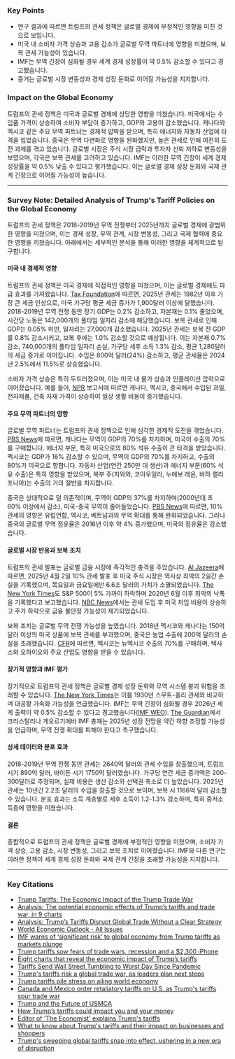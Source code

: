 ### Key Points  
- 연구 결과에 따르면 트럼프의 관세 정책은 글로벌 경제에 부정적인 영향을 미친 것으로 보입니다.  
- 미국 내 소비자 가격 상승과 고용 감소가 글로벌 무역 파트너에 영향을 미쳤으며, 보복 관세 가능성이 있습니다.  
- IMF는 무역 긴장이 심화될 경우 세계 경제 성장률이 약 0.5% 감소할 수 있다고 경고했습니다.  
- 증거는 글로벌 시장 변동성과 경제 성장 둔화로 이어질 가능성을 지지합니다.  

### Impact on the Global Economy  
트럼프의 관세 정책은 미국과 글로벌 경제에 상당한 영향을 미쳤습니다. 미국에서는 수입품 가격이 상승하여 소비자 부담이 증가하고, GDP와 고용이 감소했습니다. 캐나다와 멕시코 같은 주요 무역 파트너는 경제적 압박을 받으며, 특히 에너지와 자동차 산업에 타격을 입었습니다. 중국은 무역 다변화로 영향을 완화했지만, 높은 관세로 인해 여전히 도전 과제를 겪고 있습니다. 글로벌 시장은 주식 시장 급락과 투자자 신뢰 저하로 변동성을 보였으며, 각국은 보복 관세를 고려하고 있습니다. IMF는 이러한 무역 긴장이 세계 경제 성장률을 약 0.5% 낮출 수 있다고 평가했습니다. 이는 글로벌 경제 성장 둔화와 국제 관계 긴장으로 이어질 가능성이 높습니다.  

---

### Survey Note: Detailed Analysis of Trump's Tariff Policies on the Global Economy  

트럼프의 관세 정책은 2018-2019년 무역 전쟁부터 2025년까지 글로벌 경제에 광범위한 영향을 미쳤으며, 이는 경제 성장, 무역 관계, 시장 변동성, 그리고 국제 협력에 중요한 영향을 끼쳤습니다. 아래에서는 세부적인 분석을 통해 이러한 영향을 체계적으로 탐구합니다.  

#### 미국 내 경제적 영향  
트럼프의 관세 정책은 미국 경제에 직접적인 영향을 미쳤으며, 이는 글로벌 경제에도 파급 효과를 가져왔습니다. [Tax Foundation](https://taxfoundation.org/research/all/federal/trump-tariffs-trade-war/)에 따르면, 2025년 관세는 1982년 이후 가장 큰 세금 인상으로, 미국 가구당 평균 세금 증가가 1,900달러 이상에 달했습니다. 2018-2019년 무역 전쟁 동안 장기 GDP는 0.2% 감소하고, 자본재는 0.1% 줄었으며, 시간당 노동은 142,000개의 풀타임 일자리 감소에 해당했습니다. 보복 관세로 인해 GDP는 0.05% 미만, 일자리는 27,000개 감소했습니다. 2025년 관세는 보복 전 GDP를 0.8% 감소시키고, 보복 후에는 1.0% 감소할 것으로 예상됩니다. 이는 자본재 0.7% 감소, 740,000개의 풀타임 일자리 손실, 가구당 세후 소득 1.3% 감소, 평균 1,280달러의 세금 증가로 이어집니다. 수입은 800억 달러(24%) 감소하고, 평균 관세율은 2024년 2.5%에서 11.5%로 상승했습니다.  

소비자 가격 상승은 특히 두드러졌으며, 이는 미국 내 물가 상승과 인플레이션 압력으로 이어졌습니다. 예를 들어, [NPR](https://www.npr.org/2025/02/05/nx-s1-5284991/trump-tariffs-higher-prices-inflation-mexico-canada-china) 보고서에 따르면 캐나다, 멕시코, 중국에서 수입된 과일, 전자제품, 건축 자재 가격이 상승하여 일상 생활 비용이 증가했습니다.  

#### 주요 무역 파트너의 영향  
글로벌 무역 파트너는 트럼프의 관세 정책으로 인해 심각한 경제적 도전을 겪었습니다. [PBS News](https://www.pbs.org/newshour/economy/analysis-the-potential-economic-effects-of-trumps-tariffs-and-trade-war-in-9-charts)에 따르면, 캐나다는 무역이 GDP의 70%를 차지하며, 미국이 수출의 70%를 구매합니다. 에너지 부문, 특히 미국으로의 80% 석유 수출이 큰 타격을 받았습니다. 멕시코는 GDP가 16% 감소할 수 있으며, 무역이 GDP의 70%를 차지하고, 수출의 80%가 미국으로 향합니다. 자동차 산업(연간 250만 대 생산)과 에너지 부문(60% 석유 수출)은 특히 영향을 받았으며, 북부 주(치와와, 코아우일라, 누에보 레온, 바하 캘리포니아)는 수출의 거의 절반을 차지합니다.  

중국은 상대적으로 덜 의존적이며, 무역이 GDP의 37%를 차지하며(2000년대 초 60% 이상에서 감소), 미국-중국 무역이 줄어들었습니다. [PBS News](https://www.pbs.org/newshour/economy/analysis-the-potential-economic-effects-of-trumps-tariffs-and-trade-war-in-9-charts)에 따르면, 10% 관세의 영향은 유럽연합, 멕시코, 베트남과의 무역 확대를 통해 완화되었습니다. 그러나 중국의 글로벌 무역 점유율은 2016년 이후 약 4% 증가했으며, 미국의 점유율은 감소했습니다.  

#### 글로벌 시장 반응과 보복 조치  
트럼프의 관세 발표는 글로벌 금융 시장에 즉각적인 충격을 주었습니다. [Al Jazeera](https://www.aljazeera.com/economy/2025/4/9/eight-charts-that-reveal-the-economic-impact-of-trumps-tariffs)에 따르면, 2025년 4월 2일 10% 관세 발표 후 미국 주식 시장은 역사상 최악의 2일간 손실을 기록했으며, 목요일과 금요일에만 6.6조 달러의 가치가 소멸되었습니다. [The New York Times](https://www.nytimes.com/live/2025/04/03/business/trump-tariffs)도 S&P 500이 5% 가까이 하락하며 2020년 6월 이후 최악의 낙폭을 기록했다고 보고했습니다. [NBC News](https://www.nbcnews.com/business/economy/trump-reciprocal-tariffs-are-on-what-that-means-for-you-economy-rcna200331)에서는 관세 도입 후 미국 차입 비용이 상승하고 주가 하락으로 금융 불안정 가능성이 제기되었습니다.  

보복 조치는 글로벌 무역 전쟁 가능성을 높였습니다. 2018년 멕시코와 캐나다는 150억 달러 이상의 미국 상품에 보복 관세를 부과했으며, 중국은 농업 수출에 200억 달러의 손실을 초래했습니다. [CFR](https://www.cfr.org/expert-brief/trump-and-future-usmca)에 따르면, 멕시코는 뉴멕시코 수출의 70%를 구매하며, 텍사스와 오하이오의 주요 산업도 영향을 받을 수 있습니다.  

#### 장기적 영향과 IMF 평가  
장기적으로 트럼프의 관세 정책은 글로벌 경제 성장 둔화와 무역 시스템 붕괴 위험을 초래할 수 있습니다. [The New York Times](https://www.nytimes.com/2025/04/08/us/politics/trump-tariffs-global-trade-war.html)는 이를 1930년 스무트-홀리 관세와 비교하며 대공황 가속화 가능성을 언급했습니다. IMF는 무역 긴장이 심화될 경우 2026년 세계 출력이 약 0.5% 감소할 수 있다고 경고했습니다([IMF WEO](https://www.imf.org/en/Publications/WEO)). [The Guardian](https://www.theguardian.com/business/2025/apr/04/imf-warns-of-significant-risk-to-global-economy-from-trump-tariffs-as-markets-slide)에서 크리스탈리나 게오르기에바 IMF 총재는 2025년 성장 전망을 약간 하향 조정할 가능성을 언급하며, 무역 전쟁 확대를 피해야 한다고 촉구했습니다.  

#### 상세 데이터와 분포 효과  
2018-2019년 무역 전쟁 동안 관세는 2640억 달러의 관세 수입을 창출했으며, 트럼프 시기 890억 달러, 바이든 시기 1750억 달러였습니다. 가구당 연간 세금 증가액은 200-300달러로 추정되며, 실제 비용은 생산 감소와 선택권 축소로 더 높았습니다. 2025년 관세는 10년간 2.2조 달러의 수입을 창출할 것으로 보이며, 보복 시 1166억 달러 감소할 수 있습니다. 분포 효과는 소득 계층별로 세후 소득이 1.2-1.3% 감소하며, 특히 중저소득층에 영향을 미쳤습니다.  

#### 결론  
종합적으로 트럼프의 관세 정책은 글로벌 경제에 부정적인 영향을 미쳤으며, 소비자 가격 상승, 고용 감소, 시장 변동성, 그리고 보복 조치로 이어졌습니다. IMF와 다른 연구는 이러한 정책이 세계 경제 성장 둔화와 국제 관계 긴장을 초래할 가능성을 지지합니다.  

---

### Key Citations  
- [Trump Tariffs: The Economic Impact of the Trump Trade War](https://taxfoundation.org/research/all/federal/trump-tariffs-trade-war/)  
- [Analysis: The potential economic effects of Trump’s tariffs and trade war, in 9 charts](https://www.pbs.org/newshour/economy/analysis-the-potential-economic-effects-of-trumps-tariffs-and-trade-war-in-9-charts)  
- [Analysis: Trump’s Tariffs Disrupt Global Trade Without a Clear Strategy](https://www.nytimes.com/2025/04/08/us/politics/trump-tariffs-global-trade-war.html)  
- [World Economic Outlook - All Issues](https://www.imf.org/en/Publications/WEO)  
- [IMF warns of ‘significant risk’ to global economy from Trump tariffs as markets plunge](https://www.theguardian.com/business/2025/apr/04/imf-warns-of-significant-risk-to-global-economy-from-trump-tariffs-as-markets-slide)  
- [Trump tariffs sow fears of trade wars, recession and a $2,300 iPhone](https://www.reuters.com/world/trump-stokes-trade-war-world-reels-tariff-shock-2025-04-03/)  
- [Eight charts that reveal the economic impact of Trump’s tariffs](https://www.aljazeera.com/economy/2025/4/9/eight-charts-that-reveal-the-economic-impact-of-trumps-tariffs)  
- [Tariffs Send Wall Street Tumbling to Worst Day Since Pandemic](https://www.nytimes.com/live/2025/04/03/business/trump-tariffs)  
- [Trump's tariffs risk a global trade war, as leaders plan next steps](https://www.cnbc.com/2025/04/02/trump-tariffs-live-updates.html)  
- [Trump tariffs pile stress on ailing world economy](https://www.reuters.com/markets/trump-tariffs-pile-stress-ailing-world-economy-2025-04-02/)  
- [Canada and Mexico order retaliatory tariffs on U.S. as Trump's tariffs spur trade war](https://www.pbs.org/newshour/politics/canada-and-mexico-order-retaliatory-tariffs-on-u-s-as-trumps-tariffs-spur-trade-war)  
- [Trump and the Future of USMCA](https://www.cfr.org/expert-brief/trump-and-future-usmca)  
- [How Trump’s tariffs could impact you and your money](https://www.npr.org/2025/02/05/nx-s1-5284991/trump-tariffs-higher-prices-inflation-mexico-canada-china)  
- [Editor of 'The Economist' explains Trump's tariffs](https://www.npr.org/2025/04/09/nx-s1-5355907/trump-tariffs-zanny-minton-beddoes)  
- [What to know about Trump's tariffs and their impact on businesses and shoppers](https://apnews.com/article/trump-tariffs-explainer-399b5d4da6e6be77cefabf25ceaa8191)  
- [Trump's sweeping global tariffs snap into effect, ushering in a new era of disruption](https://www.nbcnews.com/business/economy/trump-reciprocal-tariffs-are-on-what-that-means-for-you-economy-rcna200331)